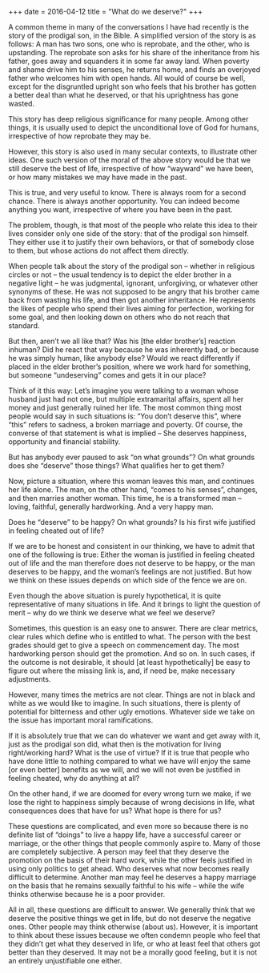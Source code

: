 +++
date = 2016-04-12
title = "What do we deserve?"
+++

A common theme in many of the conversations I have had recently is the story of the prodigal son, in the Bible. A simplified version of the story is as follows: A man has two sons, one who is reprobate, and the other, who is upstanding. The reprobate son asks for his share of the inheritance from his father, goes away and squanders it in some far away land. When poverty and shame drive him to his senses, he returns home, and finds an overjoyed father who welcomes him with open hands. All would of course be well, except for the disgruntled upright son who feels that his brother has gotten a better deal than what he deserved, or that his uprightness has gone wasted.

This story has deep religious significance for many people. Among other things, it is usually used to depict the unconditional love of God for humans, irrespective of how reprobate they may be.

However, this story is also used in many secular contexts, to illustrate other ideas. One such version of the moral of the above story would be that we still deserve the best of life, irrespective of how “wayward” we have been, or how many mistakes we may have made in the past.

This is true, and very useful to know. There is always room for a second chance. There is always another opportunity. You can indeed become anything you want, irrespective of where you have been in the past.

The problem, though, is that most of the people who relate this idea to their lives consider only one side of the story: that of the prodigal son himself. They either use it to justify their own behaviors, or that of somebody close to them, but whose actions do not affect them directly.

When people talk about the story of the prodigal son – whether in religious circles or not – the usual tendency is to depict the elder brother in a negative light – he was judgmental, ignorant, unforgiving, or whatever other synonyms of these. He was not supposed to be angry that his brother came back from wasting his life, and then got another inheritance. He represents the likes of people who spend their lives aiming for perfection, working for some goal, and then looking down on others who do not reach that standard.

But then, aren’t we all like that? Was his [the elder brother’s] reaction inhuman? Did he react that way because he was inherently bad, or because he was simply human, like anybody else? Would we react differently if placed in the elder brother’s position, where we work hard for something, but someone “undeserving” comes and gets it in our place?

Think of it this way: Let’s imagine you were talking to a woman whose husband just had not one, but multiple extramarital affairs, spent all her money and just generally ruined her life. The most common thing most people would say in such situations is: “You don’t deserve this”, where “this” refers to sadness, a broken marriage and poverty. Of course, the converse of that statement is what is implied – She deserves happiness, opportunity and financial stability. 

But has anybody ever paused to ask “on what grounds”? On what grounds does she “deserve” those things? What qualifies her to get them?

Now, picture a situation, where this woman leaves this man, and continues her life alone. The man, on the other hand, “comes to his senses”, changes, and then marries another woman. This time, he is a transformed man – loving, faithful, generally hardworking. And a very happy man. 

Does he “deserve” to be happy? On what grounds? Is his first wife justified in feeling cheated out of life?

If we are to be honest and consistent in our thinking, we have to admit that one of the following is true: Either the woman is justified in feeling cheated out of life and the man therefore does not deserve to be happy, or the man deserves to be happy, and the woman’s feelings are not justified. But how we think on these issues depends on which side of the fence we are on.

Even though the above situation is purely hypothetical, it is quite representative of many situations in life. And it brings to light the question of merit – why do we think we deserve what we feel we deserve?

Sometimes, this question is an easy one to answer. There are clear metrics, clear rules which define who is entitled to what. The person with the best grades should get to give a speech on commencement day. The most hardworking person should get the promotion. And so on. In such cases, if the outcome is not desirable, it should [at least hypothetically] be easy to figure out where the missing link is, and, if need be, make necessary adjustments.

However, many times the metrics are not clear. Things are not in black and white as we would like to imagine. In such situations, there is plenty of potential for bitterness and other ugly emotions. Whatever side we take on the issue has important moral ramifications.

If it is absolutely true that we can do whatever we want and get away with it, just as the prodigal son did, what then is the motivation for living right/working hard? What is the use of virtue? If it is true that people who have done little to nothing compared to what we have will enjoy the same [or even better] benefits as we will, and we will not even be justified in feeling cheated, why do anything at all?

On the other hand, if we are doomed for every wrong turn we make, if we lose the right to happiness simply because of wrong decisions in life, what consequences does that have for us? What hope is there for us?

These questions are complicated, and even more so because there is no definite list of “doings” to live a happy life, have a successful career or marriage, or the other things that people commonly aspire to. Many of those are completely subjective. A person may feel that they deserve the promotion on the basis of their hard work, while the other feels justified in using only politics to get ahead. Who deserves what now becomes really difficult to determine. Another man may feel he deserves a happy marriage on the basis that he remains sexually faithful to his wife – while the wife thinks otherwise because he is a poor provider.

All in all, these questions are difficult to answer. We generally think that we deserve the positive things we get in life, but do not deserve the negative ones. Other people may think otherwise (about us). However, it is important to think about these issues because we often condemn people who feel that they didn’t get what they deserved in life, or who at least feel that others got better than they deserved. It may not be a morally good feeling, but it is not an entirely unjustifiable one either.


